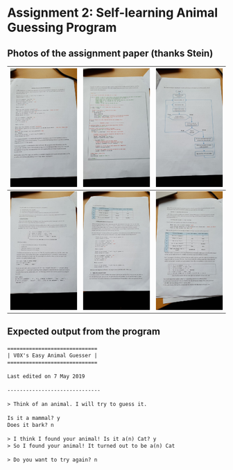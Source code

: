 # Assignment 2: Self-learning Animal Guessing Program

## Photos of the assignment paper (thanks Stein)

| ![Page 1](https://github.com/V0XNIHILI/AE1205-Python/blob/master/assignments/2/photos/assignment-2-1.jpeg) | ![Page 2](https://github.com/V0XNIHILI/AE1205-Python/blob/master/assignments/2/photos/assignment-2-2.jpeg) | ![Page 3](https://github.com/V0XNIHILI/AE1205-Python/blob/master/assignments/2/photos/assignment-2-3.jpeg) |
|----:|------:|---|
| ![Page 4](https://github.com/V0XNIHILI/AE1205-Python/blob/master/assignments/2/photos/assignment-2-4.jpeg) | ![Page 5](https://github.com/V0XNIHILI/AE1205-Python/blob/master/assignments/2/photos/assignment-2-5.jpeg) | ![Page 6](https://github.com/V0XNIHILI/AE1205-Python/blob/master/assignments/2/photos/assignment-2-6.jpeg) |

## Expected output from the program

```
=============================
| V0X's Easy Animal Guesser |
=============================

Last edited on 7 May 2019

------------------------------

> Think of an animal. I will try to guess it.

Is it a mammal? y
Does it bark? n

> I think I found your animal! Is it a(n) Cat? y
> So I found your animal! It turned out to be a(n) Cat

> Do you want to try again? n
```
